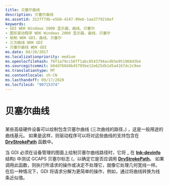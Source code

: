 ```yaml
---
title: 贝塞尔曲线
description: 贝塞尔曲线
ms.assetid: 322ff79b-e5b8-4247-99eb-1aa3779216ef
keywords:
- GDI WDK Windows 2000 显示器、曲线、贝塞尔
- 图形驱动程序 WDK Windows 2000 显示器、曲线、贝塞尔
- 绘制 WDK GDI、曲线、贝塞尔
- 三次曲线 WDK GDI
- 贝塞尔曲线 WDK GDI
ms.date: 04/20/2017
ms.localizationpriority: medium
ms.openlocfilehash: f0f1a79cc58ff1abc8543794acdb5e95196843b4
ms.sourcegitcommit: b84d760d4b45795be12e625db1d5a4167dc2c9ee
ms.translationtype: MT
ms.contentlocale: zh-CN
ms.lasthandoff: 09/17/2020
ms.locfileid: "90715374"
---
```

# <a name="bezier-curves"></a>贝塞尔曲线


## <span id="ddk_bezier_curves_gg"></span><span id="DDK_BEZIER_CURVES_GG"></span>


某些高级硬件设备可以绘制包含贝塞尔曲线 (三次曲线的路径，) ，这是一般用途的曲线基元。 如果是这样，则驱动程序可以将对这些曲线的支持包含在 [**DrvStrokePath**](/windows/win32/api/winddi/nf-winddi-drvstrokepath) 函数中。

当 GDI 必须在设备管理的图面上绘制贝塞尔曲线路径时，它将 \_ 在 [**lnk-devinfo**](/windows/win32/api/winddi/ns-winddi-tagdevinfo) 结构) 中测试 GCAPS 贝塞尔标志 (，以确定它是否应调用 [**DrvStrokePath**](/windows/win32/api/winddi/nf-winddi-drvstrokepath)。 如果调用此函数，则执行所请求的操作或决定不处理它，就像它处理几何宽线一样。 在后一种情况下，GDI 将请求分解为更简单的操作，例如，通过将曲线转换为线条近似值。

 

